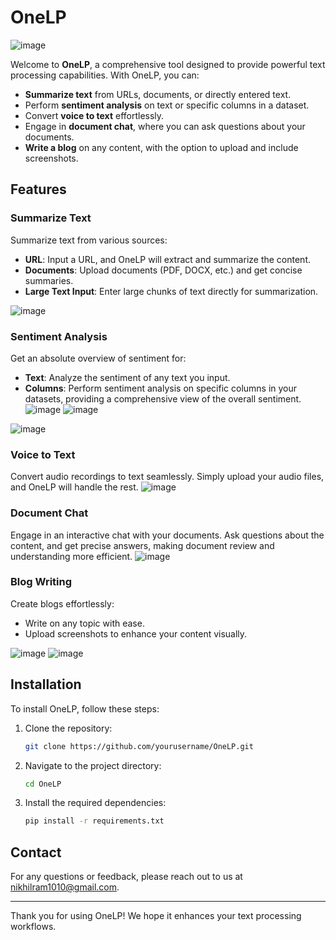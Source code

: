 # OneLP

![image](https://github.com/user-attachments/assets/fb30f870-13de-4163-a7fe-900675d04c34)


Welcome to **OneLP**, a comprehensive tool designed to provide powerful text processing capabilities. With OneLP, you can:

- **Summarize text** from URLs, documents, or directly entered text.
- Perform **sentiment analysis** on text or specific columns in a dataset.
- Convert **voice to text** effortlessly.
- Engage in **document chat**, where you can ask questions about your documents.
- **Write a blog** on any content, with the option to upload and include screenshots.


## Features

### Summarize Text
Summarize text from various sources:
- **URL**: Input a URL, and OneLP will extract and summarize the content.
- **Documents**: Upload documents (PDF, DOCX, etc.) and get concise summaries.
- **Large Text Input**: Enter large chunks of text directly for summarization.

![image](https://github.com/user-attachments/assets/93949f0c-1868-4c8c-a56c-566de5a5162a)


### Sentiment Analysis
Get an absolute overview of sentiment for:
- **Text**: Analyze the sentiment of any text you input.
- **Columns**: Perform sentiment analysis on specific columns in your datasets, providing a comprehensive view of the overall sentiment.
![image](https://github.com/user-attachments/assets/a3feceef-aab9-4295-99b1-2de2596aede3)
![image](https://github.com/user-attachments/assets/90fc6dcf-05f6-410a-9b83-12dfb448314f)

![image](https://github.com/user-attachments/assets/80cd9392-91f8-4bc2-b11a-75182e021f42)

### Voice to Text
Convert audio recordings to text seamlessly. Simply upload your audio files, and OneLP will handle the rest.
![image](https://github.com/user-attachments/assets/8d906c10-9d28-4774-a817-a776cf9ab17d)


### Document Chat
Engage in an interactive chat with your documents. Ask questions about the content, and get precise answers, making document review and understanding more efficient.
![image](https://github.com/user-attachments/assets/237373ac-eadc-4696-a224-2652715b1e27)

### Blog Writing
Create blogs effortlessly:
- Write on any topic with ease.
- Upload screenshots to enhance your content visually.

![image](https://github.com/user-attachments/assets/a0c036fa-876e-4609-8307-752765e38d95)
![image](https://github.com/user-attachments/assets/77e1f7ba-8302-45b9-916b-c69f8c13103e)



## Installation

To install OneLP, follow these steps:

1. Clone the repository:
   ```bash
   git clone https://github.com/yourusername/OneLP.git
   ```

2. Navigate to the project directory:
   ```bash
   cd OneLP
   ```

3. Install the required dependencies:
   ```bash
   pip install -r requirements.txt
   ```


## Contact

For any questions or feedback, please reach out to us at [nikhilram1010@gmail.com](mailto:nikhilram1010@gmail.com).

---

Thank you for using OneLP! We hope it enhances your text processing workflows.
